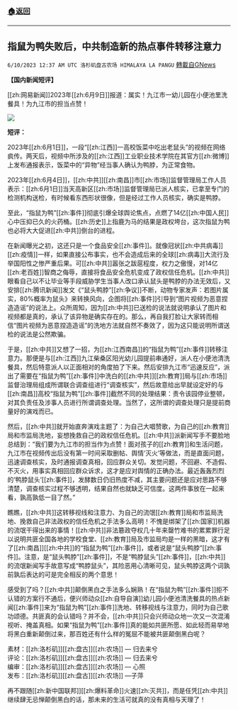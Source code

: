 ###  [:house:返回](README.md)
---


## 指鼠为鸭失败后，中共制造新的热点事件转移注意力
`6/10/2023 12:37 AM UTC 洛杉矶盘古农场 HIMALAYA LA PANGU` [轉載自GNews](https://gnews.org/articles/1372954)

        

**【国内新闻短评】**

        

[[zh:网易新闻]]2023年[[zh:6月9日]]报道：属实！九江市一幼儿园在小便池里洗餐具！为九江市的担当点赞！

![](https://i.imgur.com/VmzZZ1Q.png)

        

**短评：**

2023年[[zh:6月1日]]，一段“[[zh:江西]]一高校饭菜中吃出老鼠头”的视频在网络疯传。两天后，视频中所涉及的[[zh:江西]]工业职业技术学院在其官方[[zh:微博]]上发布通报表示，饭菜中的“异物”经当事人确认为鸭脖，为正常食物。

2023年[[zh:6月4日]]，[[zh:中共]][[zh:南昌]]市[[zh:市场]]监督管理局工作人员表示：[[zh:6月1日]]当天高新区[[zh:市场]]监督管理局已派人核实，已拿至专门的检测机构送检，有时候看东西形状很像，但是经过工作人员核实，确实是鸭脖。

至此，“指鼠为鸭”[[zh:事件]]彻底引爆全球舆论焦点，点燃了14亿[[zh:中国人民]]心中压抑已久的火药桶。[[zh:历史]]上指鹿为马的结果是政权垮台，这次指鼠为鸭也必将大大促进[[zh:中共]]倒台的进程。

在新闻曝光之初，这还只是一个食品安全[[zh:事件]]。就像冠状[[zh:中共病毒]][[zh:疫情]]一样，如果直接公布事实，也不会造成后来的全球[[zh:病毒]]大流行及举国阳性之惨严重后果。可[[zh:中共]]嚣张之跋扈程度，权力之傲慢，对14亿[[zh:老百姓]]智商之侮辱，直接将食品安全危机变成了政权信任危机。[[zh:中共]]眼看自己以不让毕业等手段威胁学生当事人改口承认鼠头是鸭脖的办法无效后，又安排[[zh:腾讯新闻]]发文《“鼠头鸭脖”[[zh:争议]]不断，动物专家发声：若图片属实，80%概率为鼠头》来转换风向，企图将[[zh:事件]]引导到“图片视频为恶意捏造造谣”的说法上。众所周知，因为[[zh:中共]]已送检的说法就说明承认了图片和视频都是真的，承认了该异物是确实存在的。那么，再自我打脸让大家转而相信“图片视频为恶意捏造造谣”的洗地方法就自然不奏效了，因为这只能说明所谓送检的说法是公然欺骗。

于是，[[zh:中共]]又想了一招，为[[zh:江西南昌]]的“指鼠为鸭”[[zh:事件]]转移注意力。那便是与[[zh:江西]]九江柴桑区阳光幼儿园提前串通好，派人在小便池清洗餐具，然后特意派人以正面相对的角度拍了下来。然后安排九江市“迅速反应”，派出了需要在“指鼠为鸭”[[zh:事件]]中洗白的[[zh:中共]][[zh:教育]]局与[[zh:市场]]监督治理局组成所谓联合调查组进行“调查核实”，然后故意给出早就设定好的与[[zh:南昌]]高校“指鼠为鸭”[[zh:事件]]截然不同的处理结果：责令该园停业整顿，对其负责任及涉事人员进行所谓调查处理。当然了，这所谓的调查处理只是提前商量好的演戏而已。

然后，[[zh:中共]]就开始直奔演戏主题了：为自己大唱赞歌，为自己的[[zh:教育]]局和市监局洗地，妄想挽救自己的政权信任危机。[[zh:中共]]派新闻写手不要脸地总结到：“我们要为九江市的担当作为点赞！面对孩子的[[zh:教育]]和生活问题，九江市在视频传出后没有第一时间采取删帖、舆情‘灭火’等做法，而是直面问题，迅速调查核实，及时通报调查真相，回应群众关切。发觉问题，不回避、不造假、不灭火，用事实真相回应群众诉求，这才是应对舆情的正确办法。最近轰轰烈烈的‘鸭脖鼠头’[[zh:事件]]，发酵数日仍旧热度不减，其主要问题还是应对思路不够清楚，调查核实过程不够透明，结果自然也就缺乏可信度。这两件事放在一起来看，孰高孰低一目了然。”

瞧瞧，[[zh:中共]]这转移视线和注意力、为自己的流氓[[zh:教育]]局和市监局洗地、挽救自己非法政权的信任危机之手法多么高明！不愧是绑架了[[zh:国家]]机器的流氓干得出来的事情！[[zh:中共]]非法簒政夺权几十年来罄竹难书的累累罪行足以说明共匪全国各地的学校食堂、[[zh:教育]]局及市监局均是一样的黑暗，这才有了[[zh:南昌]][[zh:中共]]的“指鼠为鸭”[[zh:事件]]，或者说是“鼠头鸭脖”[[zh:事件]]。注意，是“鼠头鸭脖”[[zh:事件]]，不是“鸭脖鼠头”[[zh:事件]]，[[zh:中共]]的流氓新闻写手故意写成“鸭脖鼠头”，其险恶用心清晰可见，鼠头鸭脖这两个词孰前孰后表达的可是完全相反的两个意思！

感受到了吗？[[zh:中共]]颠倒黑白之手法多么娴熟！在“指鼠为鸭”[[zh:事件]]拒不认错的方案行不通后，便兴师动众[[zh:自导自演]]幼儿园小便池清洗餐具的热点新闻[[zh:事件]]来为“指鼠为鸭”[[zh:事件]]洗地、转移视线与注意力，同时为自己歌功颂德。共匪真的会认错吗？并不会，[[zh:中共]]只会兴师动众地一次又一次混淆视听、掩盖真相。如果“指鼠为鸭”[[zh:事件]]真的能如共匪所愿、如此轻而易举地将黑白重新颠倒过来，那百姓还有什么样的冤屈不能被共匪颠倒黑白呢？
 
素材：[[zh:洛杉矶]][[zh:盘古]][[zh:农场]] — 归去来兮  
评论：[[zh:洛杉矶]][[zh:盘古]][[zh:农场]] — 归去来兮  
编审：[[zh:洛杉矶]][[zh:盘古]][[zh:农场]] — 心照  
发布：[[zh:洛杉矶]][[zh:盘古]][[zh:农场]] —子萍  


再不跟随[[zh:新中国联邦]][[zh:爆料革命]]火速[[zh:灭共]]，而是任凭[[zh:中共]]继续肆无忌惮颠倒黑白的话，那未来的生活可就真的没有真相与天理了！
